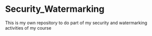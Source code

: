 # Security_Watermarking
This is my own repository to do part of my security and watermarking activities of my course
